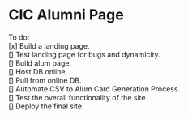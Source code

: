 # CIC Alumni Page
To do:    
[x] Build a landing page.    
[] Test landing page for bugs and dynamicity.    
[] Build alum page.    
[] Host DB online.     
[] Pull from online DB.    
[] Automate CSV to Alum Card Generation Process.    
[] Test the overall functionality of the site.    
[] Deploy the final site.    
